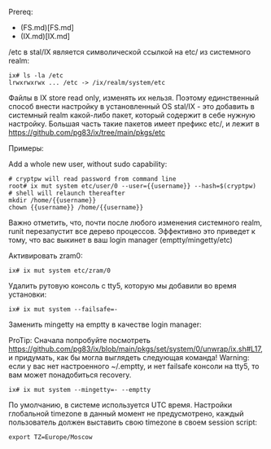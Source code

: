Prereq:
 * (FS.md)[FS.md]
 * (IX.md)[IX.md]

/etc в stal/IX является символической ссылкой на etc/ из системного realm:

```
ix# ls -la /etc
lrwxrwxrwx ... /etc -> /ix/realm/system/etc
```

Файлы в IX store read only, изменять их нельзя. Поэтому единственный способ внести настройку в установленный OS stal/IX - это добавить в системный realm какой-либо пакет, который содержит в себе нужную настройку. Большая часть такие пакетов имеет префикс etc/, и лежит в https://github.com/pg83/ix/tree/main/pkgs/etc

Примеры:

Add a whole new user, without sudo capability:

```
# cryptpw will read password from command line
root# ix mut system etc/user/0 --user={{username}} --hash=$(cryptpw)
# shell will relaunch thereafter
mkdir /home/{{username}}
chown {{username}} /home/{{username}}
```

Важно отметить, что, почти после любого изменения системного realm, runit перезапустит все дерево процессов. Эффективно это приведет к тому, что вас выкинет в ваш login manager (emptty/mingetty/etc)

Активировать zram0:

```
ix# ix mut system etc/zram/0
```

Удалить рутовую консоль с tty5, которую мы добавили во время установки:

```
ix# ix mut system --failsafe=-
```

Заменить mingetty на emptty в качестве login manager:

ProTip: Сначала попробуйте посмотреть https://github.com/pg83/ix/blob/main/pkgs/set/system/0/unwrap/ix.sh#L17, и придумать, как бы могла выглядеть следующая команда!
Warning: если у вас нет настроенного ~/.emptty, и нет failsafe консоли на tty5, то вам может понадобиться recovery.

```
ix# ix mut system --mingetty=- --emptty
```

По умолчанию, в системе используется UTC время. Настройки глобальной timezone в данный момент не предусмотрено, каждый пользователь должен выставить свою timezone в своем session script:

```
export TZ=Europe/Moscow
```
